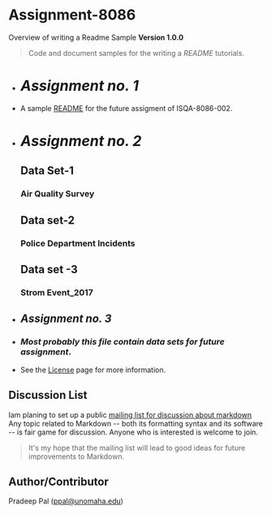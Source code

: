 # Assignment-8086
Overview of writing a Readme Sample
**Version 1.0.0**
> Code and document samples for the writing a _README_ tutorials.
 * # **_Assignment no. 1_**
 * A sample [README](https://en.wikipedia.org/wiki/README) for the future assigment of ISQA-8086-002.
 
 * # **_Assignment no. 2_**
    ## Data Set-1
    ### Air Quality Survey
    
    ##  Data set-2
    ### Police Department Incidents
    
    ## Data set -3
    ### Strom Event_2017 
       
 * ## **_Assignment no. 3_**
 * ### _Most probably this file contain data sets for future assignment_.
 * See the [License](https://www.apache.org/licenses/LICENSE-2.0) page for more information.
 
  Discussion List <a id="discussion-list" />
---------------
Iam planing to set up a public [mailing list for discussion about markdown][ml]
Any topic related to Markdown -- both its formatting syntax and
its software -- is fair game for discussion. Anyone who is interested
is welcome to join.
> It's my hope that the mailing list will lead to good ideas for future
improvements to Markdown.

[ml]: http://six.pairlist.net/mailman/listinfo/markdown-discuss

## Author/Contributor
Pradeep Pal (<ppal@unomaha.edu>)

